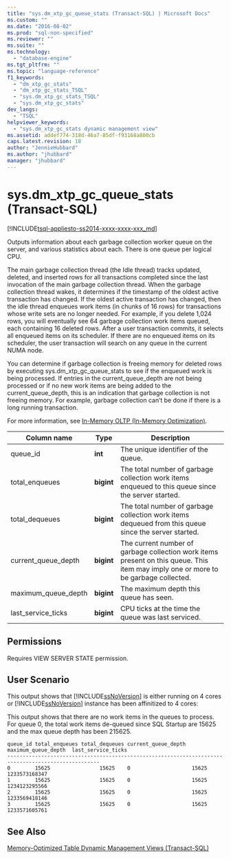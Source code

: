 ```yaml
---
title: "sys.dm_xtp_gc_queue_stats (Transact-SQL) | Microsoft Docs"
ms.custom: ""
ms.date: "2016-08-02"
ms.prod: "sql-non-specified"
ms.reviewer: ""
ms.suite: ""
ms.technology: 
  - "database-engine"
ms.tgt_pltfrm: ""
ms.topic: "language-reference"
f1_keywords: 
  - "dm_xtp_gc_stats"
  - "dm_xtp_gc_stats_TSQL"
  - "sys.dm_xtp_gc_stats_TSQL"
  - "sys.dm_xtp_gc_stats"
dev_langs: 
  - "TSQL"
helpviewer_keywords: 
  - "sys.dm_xtp_gc_stats dynamic management view"
ms.assetid: addef774-318d-46a7-85df-f93168a800cb
caps.latest.revision: 18
author: "JennieHubbard"
ms.author: "jhubbard"
manager: "jhubbard"
---
```

# sys.dm_xtp_gc_queue_stats (Transact-SQL)
[!INCLUDE[tsql-appliesto-ss2014-xxxx-xxxx-xxx_md](../../includes/tsql-appliesto-ss2014-xxxx-xxxx-xxx-md.md)]

  Outputs information about each garbage collection worker queue on the server, and various statistics about each. There is one queue per logical CPU.  
  
 The main garbage collection thread (the Idle thread) tracks updated, deleted, and inserted rows for all transactions completed since the last invocation of the main garbage collection thread. When the garbage collection thread wakes, it determines if the timestamp of the oldest active transaction has changed. If the oldest active transaction has changed, then the idle thread enqueues work items (in chunks of 16 rows) for transactions whose write sets are no longer needed. For example, if you delete 1,024 rows, you will eventually see 64 garbage collection work items queued, each containing 16 deleted rows.  After a user transaction commits, it selects all enqueued items on its scheduler. If there are no enqueued items on its scheduler, the user transaction will search on any queue in the current NUMA node.  
  
 You can determine if garbage collection is freeing memory for deleted rows by executing sys.dm_xtp_gc_queue_stats to see if the enqueued work is being processed. If entries in the current_queue_depth are not being processed or if no new work items are being added to the current_queue_depth, this is an indication that garbage collection is not freeing memory. For example, garbage collection can’t be done if there is a long running transaction.  
  
 For more information, see [In-Memory OLTP &#40;In-Memory Optimization&#41;](../../relational-databases/in-memory-oltp/in-memory-oltp-in-memory-optimization.md).  
  

|Column name|Type|Description|  
|-----------------|----------|-----------------|  
|queue_id|**int**|The unique identifier of the queue.|  
|total_enqueues|**bigint**|The total number of garbage collection work items enqueued to this queue since the server started.|  
|total_dequeues|**bigint**|The total number of garbage collection work items dequeued from this queue since the server started.|  
|current_queue_depth|**bigint**|The current number of garbage collection work items present on this queue. This item may imply one or more to be garbage collected.|  
|maximum_queue_depth|**bigint**|The maximum depth this queue has seen.|  
|last_service_ticks|**bigint**|CPU ticks at the time the queue was last serviced.|  
  
## Permissions  
 Requires VIEW SERVER STATE permission.  
  
## User Scenario  
 This output shows that [!INCLUDE[ssNoVersion](../../includes/ssnoversion-md.md)] is either running on 4 cores or [!INCLUDE[ssNoVersion](../../includes/ssnoversion-md.md)] instance has been affinitized to 4 cores:  
  
 This output shows that there are no work items in the queues to process. For queue 0, the total work items de-queued since SQL Startup are 15625 and the max queue depth has been 215625.  
  
```  
queue_id total_enqueues total_dequeues current_queue_depth  maximum_queue_depth  last_service_ticks  
----------------------------------------------------------------------------------------------------  
0        15625                15625    0                    15625                1233573168347  
1        15625                15625    0                    15625                1234123295566  
2        15625                15625    0                    15625                1233569418146  
3        15625                15625    0                    15625                1233571605761  
```  
  
## See Also  
 [Memory-Optimized Table Dynamic Management Views &#40;Transact-SQL&#41;](../../relational-databases/system-dynamic-management-views/memory-optimized-table-dynamic-management-views-transact-sql.md)  
  
  